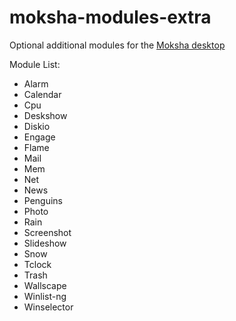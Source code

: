 # moksha-modules-extra
Optional additional modules for the [Moksha desktop](https://github.com/JeffHoogland/moksha)

Module List:

- Alarm
- Calendar
- Cpu
- Deskshow
- Diskio
- Engage
- Flame
- Mail
- Mem
- Net
- News
- Penguins
- Photo
- Rain
- Screenshot
- Slideshow
- Snow
- Tclock
- Trash
- Wallscape
- Winlist-ng
- Winselector
